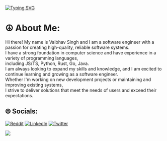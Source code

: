 
[![Typing SVG](https://readme-typing-svg.demolab.com?font=Fira+Code&pause=1000&color=A052F7&width=435&lines=Hello+world!+;%F0%9F%A7%91%F0%9F%8F%BB%E2%80%8D%F0%9F%92%BB+%F0%9F%9B%A0+%F0%9F%92%A3+%F0%9F%96%A5+)](https://git.io/typing-svg)

# ☮ About Me:

Hi there! My name is Vaibhav Singh and I am a software engineer with a passion for creating high-quality, reliable software systems. <br/> 
I have a strong foundation in computer science and have experience in a variety of programming languages, <br />
including JS/TS, Python, Rust, Go, Java. <br/> 
I am always looking to expand my skills and knowledge, and I am excited to continue learning and growing as a software engineer. <br /> Whether I'm working on new development projects or maintaining and improving existing systems, <br /> 
I strive to deliver solutions that meet the needs of users and exceed their expectations. <br/>


## 🌐 Socials:

[![Reddit](https://img.shields.io/badge/Reddit-%23FF4500.svg?logo=Reddit&logoColor=white)](https://reddit.com/user/ramchaik)
[![LinkedIn](https://img.shields.io/badge/LinkedIn-%230077B5.svg?logo=linkedin&logoColor=white)](https://linkedin.com/in/ramchaik) 
[![Twitter](https://img.shields.io/badge/Twitter-%231DA1F2.svg?logo=Twitter&logoColor=white)](https://twitter.com/vsramchaik)


![](https://quotes-github-readme.vercel.app/api?type=horizontal&theme=radical)
